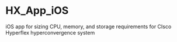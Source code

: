# HX_App_iOS
iOS app for sizing CPU, memory, and storage requirements for CIsco Hyperflex hyperconvergence system
